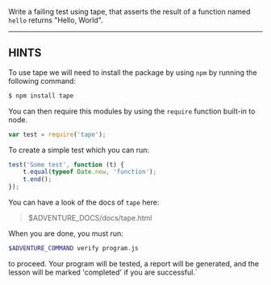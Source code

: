 Write a failing test using tape, that asserts the result of a function named `hello` returns "Hello, World".

----------------------------------------------------------------------
## HINTS

To use tape we will need to install the package by using `npm` by running the following command:

```javascript
$ npm install tape
```

You can then require this modules by using the `require` function built-in to node.

```javascript
var test = require('tape');
```

To create a simple test which you can run:

```javascript
test('Some test', function (t) {
    t.equal(typeof Date.now, 'function');
    t.end();
});
```

You can have a look of the docs of `tape` here:

> $ADVENTURE_DOCS/docs/tape.html

When you are done, you must run:

```sh
$ADVENTURE_COMMAND verify program.js
```

to proceed. Your program will be tested, a report will be generated, and the lesson will be marked 'completed' if you are successful.`
